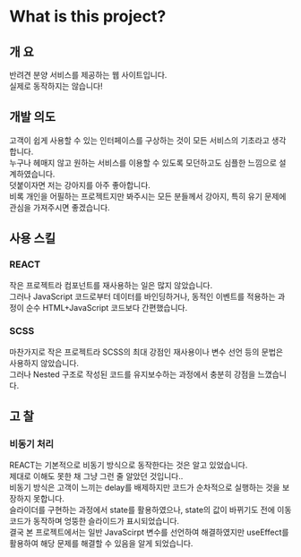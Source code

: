 # What is this project?

## 개 요
반려견 분양 서비스를 제공하는 웹 사이트입니다.  
실제로 동작하지는 않습니다!

## 개발 의도
고객이 쉽게 사용할 수 있는 인터페이스를 구상하는 것이 모든 서비스의 기초라고 생각합니다.  
누구나 헤매지 않고 원하는 서비스를 이용할 수 있도록 모던하고도 심플한 느낌으로 설계하였습니다.  
덧붙이자면 저는 강아지를 아주 좋아합니다.   
비록 개인을 어필하는 프로젝트지만 봐주시는 모든 분들께서 강아지, 특히 유기 문제에 관심을 가져주시면 좋겠습니다.  

## 사용 스킬
### REACT
작은 프로젝트라 컴포넌트를 재사용하는 일은 많지 않았습니다.  
그러나 JavaScript 코드로부터 데이터를 바인딩하거나, 동적인 이벤트를 적용하는 과정이 순수 HTML+JavaScript 코드보다 간편했습니다.

### SCSS
마찬가지로 작은 프로젝트라 SCSS의 최대 강점인 재사용이나 변수 선언 등의 문법은 사용하지 않았습니다.  
그러나 Nested 구조로 작성된 코드를 유지보수하는 과정에서 충분히 강점을 느꼈습니다.

## 고 찰
### 비동기 처리
REACT는 기본적으로 비동기 방식으로 동작한다는 것은 알고 있었습니다.  
제대로 이해도 못한 채 그냥 그런 줄 알았던 것입니다..  
비동기 방식은 고객이 느끼는 delay를 배제하지만 코드가 순차적으로 실행하는 것을 보장하지 못합니다.  
슬라이더를 구현하는 과정에서 state를 활용하였으나, state의 값이 바뀌기도 전에 이동 코드가 동작하며 엉뚱한 슬라이드가 표시되었습니다.  
결국 본 프로젝트에서는 일반 JavaScirpt 변수를 선언하여 해결하였지만 useEffect를 활용하여 해당 문제를 해결할 수 있음을 알게 되었습니다.  
